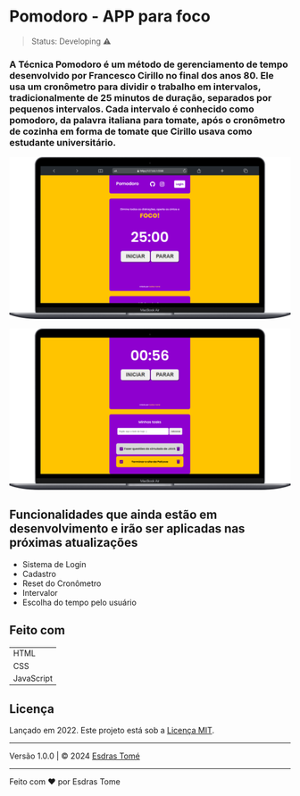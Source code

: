<h1>Pomodoro - APP para foco</h1>

> Status: Developing ⚠️

### A Técnica Pomodoro é um método de gerenciamento de tempo desenvolvido por Francesco Cirillo no final dos anos 80. Ele usa um cronômetro para dividir o trabalho em intervalos, tradicionalmente de 25 minutos de duração, separados por pequenos intervalos. Cada intervalo é conhecido como pomodoro, da palavra italiana para tomate, após o cronômetro de cozinha em forma de tomate que Cirillo usava como estudante universitário.

![Demonstracao-do-Projeto](/assets/mockup-projeto.png)

![Demonstracao-do-Projeto](/assets/mockup-projeto2.png)

## Funcionalidades que ainda estão em desenvolvimento e irão ser aplicadas nas  próximas atualizações
<ul>
 <li>Sistema de Login</li>
 <li>Cadastro</li>
 <li>Reset do Cronômetro</li>
 <li>Intervalor</li>
 <li>Escolha do tempo pelo usuário</li>
</ul>

## Feito com

<table>
 <tr>
  <td>HTML</td>
 </tr>
 <tr>
  <td>CSS</td>
 </tr>
 <tr>
  <td>JavaScript</td>
 </tr>
</table>

## Licença
Lançado em 2022. Este projeto está sob a [Licença MIT](https://github.com/esdrasstm/pomodoro/blob/main/LICENSE).

---
Versão 1.0.0 | © 2024 [Esdras Tomé](https://github.com/esdrasstm)

---
Feito com ❤ por Esdras Tome
